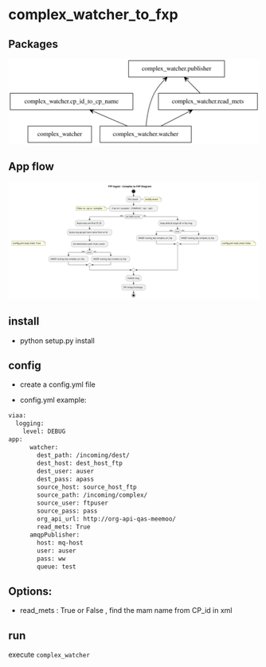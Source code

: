 # complex_watcher_to_fxp

## Packages
![Diagram](./docs/diagrams/packages.svg)
## App flow
![Diagram](./docs/diagrams/complex_to_fxp.svg)


## install
- python setup.py install

## config 
- create a config.yml file 

- config.yml example:
```
viaa:
  logging:
    level: DEBUG
app:
      watcher:
        dest_path: /incoming/dest/
        dest_host: dest_host_ftp 
        dest_user: auser 
        dest_pass: apass         
        source_host: source_host_ftp
        source_path: /incoming/complex/
        source_user: ftpuser
        source_pass: pass 
        org_api_url: http://org-api-qas-meemoo/
        read_mets: True
      amqpPublisher:
        host: mq-host
        user: auser 
        pass: ww         
        queue: test
```
## Options:
- read_mets : True or False , find the mam name from CP_id in xml

## run
execute `complex_watcher`
